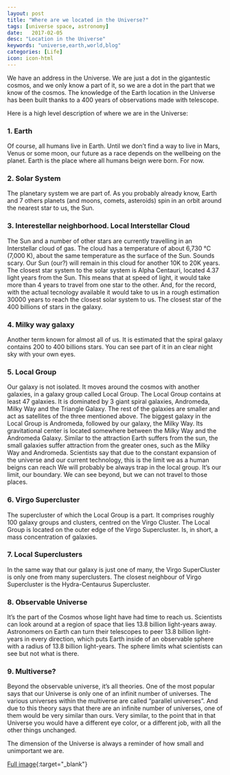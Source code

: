 ```yaml
---
layout: post
title: "Where are we located in the Universe?"
tags: [universe space, astronomy]
date:   2017-02-05
desc: "Location in the Universe"
keywords: "universe,earth,world,blog"
categories: [Life]
icon: icon-html
---
```


We have an address in the Universe. We are just a dot in the gigantestic cosmos, and we only know a part of it, so we are a dot in the part that we know of the cosmos.
The knowledge of the Earth location in the Universe has been built thanks to a 400 years of observations made with telescope.

Here is a high level description of where we are in the Universe:

### 1. Earth
Of course, all humans live in Earth. Until we don’t find a way to live in Mars, Venus or some moon, our future as a race depends on the wellbeing on the planet. 
Earth is the place where all humans beign were born. For now.

### 2. Solar System
The planetary system we are part of. As you probably already know, Earth and 7 others planets (and moons, comets, asteroids) spin in an orbit around the nearest star 
to us, the Sun.

### 3. Interestellar neighborhood. Local Interstellar Cloud
The Sun and a number of other stars are currently travelling in an Interstellar cloud of gas.
The cloud has a temperature of about 6,730 °C (7,000 K), about the same temperature as the surface of the Sun. Sounds scary.
Our Sun (our?) will remain in this cloud for another 10K to 20K years.
The closest star system to the solar system is Alpha Centauri, located 4.37 light years from the Sun. 
This means that at speed of light, it would take more than 4 years to travel from one star to the other. 
And, for the record, with the actual tecnology available it would take to us in a rough estimation 30000 years to reach the closest solar system to us. 
The closest star of the 400 billions of stars in the galaxy.

### 4. Milky way galaxy
Another term known for almost all of us. It is estimated that the spiral galaxy contains 200 to 400 billions stars. 
You can see part of it in an clear night sky with your own eyes.

### 5. Local Group
Our galaxy is not isolated. It moves around the cosmos with another galaxies, in a galaxy group called Local Group. 
The Local Group contains at least 47 galaxies.
It is dominated by 3 giant spiral galaxies, Andromeda, Milky Way and the Triangle Galaxy.
The rest of the galaxies are smaller and act as satellites of the three mentioned above.
The biggest galaxy in the Local Group is Andromeda, followed by our galaxy, the Milky Way.
Its gravitational center is located somewhere between the Milky Way and the Andromeda Galaxy.
Similar to the attraction Earth suffers from the sun, the small galaxies suffer attraction
from the greater ones, such as the Milky Way and Andromeda.
Scientists say that due to the constant expansion of the universe and our current technology, this is the limit we as a human beigns can reach
We will probably be always trap in the local group. It’s our limit, our boundary.
We can see beyond, but we can not travel to those places.

### 6. Virgo Supercluster
The supercluster of which the Local Group is a part.
It comprises roughly 100 galaxy groups and clusters, centred on the Virgo Cluster.
The Local Group is located on the outer edge of the Virgo Supercluster.
Is, in short, a mass concentration of galaxies.

### 7. Local Superclusters
In the same way that our galaxy is just one of many, the Virgo SuperCluster is only one from many superclusters. 
The closest neighbour of Virgo Supercluster is the Hydra-Centaurus Supercluster.

### 8.  Observable Universe
It’s the part of the Cosmos whose light have had time to reach us.
Scientists can look around at a region of space that lies 13.8 billion light-years away. 
Astronomers on Earth can turn their telescopes to peer 13.8 billion light-years in every direction, which puts Earth inside of an observable sphere 
with a radius of 13.8 billion light-years. The sphere limits what scientists can see but not what is there.

### 9. Multiverse?
Beyond the observable universe, it’s all theories. One of the most popular says that our Universe is only one of an infinit number of universes.
The various universes within the multiverse are called “parallel universes”.
And due to this theory says that there are an infinite number of universes, one of them would be very similar than ours. 
Very similar, to the point that in that Universe you would have a different eye color, or a different job, with all the other things unchanged.

The dimension of the Universe is always a reminder of how small and unimportant we are.

[Full image](https://upload.wikimedia.org/wikipedia/commons/f/f5/Earth%27s_Location_in_the_Universe_VERTICAL_%28JPEG%29.jpg){:target="_blank"}